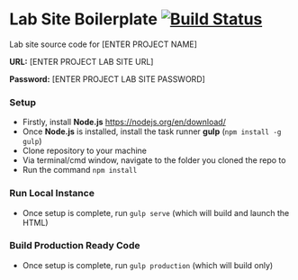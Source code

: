 # Lab Site Boilerplate [![Build Status](https://travis-ci.org/spacedawwwg/labsite-boilerplate.svg?branch=master)](https://travis-ci.org/spacedawwwg/labsite-boilerplate)
Lab site source code for [ENTER PROJECT NAME]

__URL:__ [ENTER PROJECT LAB SITE URL]

__Password:__ [ENTER PROJECT LAB SITE PASSWORD]

### Setup
- Firstly, install __Node.js__ https://nodejs.org/en/download/
- Once __Node.js__ is installed, install the task runner __gulp__ (`npm install -g gulp`)
- Clone repository to your machine
- Via terminal/cmd window, navigate to the folder you cloned the repo to
- Run the command `npm install`

### Run Local Instance
- Once setup is complete, run `gulp serve` (which will build and launch the HTML)

### Build Production Ready Code
- Once setup is complete, run `gulp production` (which will build only)
